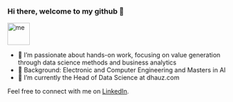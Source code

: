### Hi there, welcome to my github 👋

<picture>
 <img alt="me" src="https://avatars.githubusercontent.com/u/43235719?v=4" width=50>
</picture>


- 🔭 I’m passionate about hands-on work, focusing on value generation through data science methods and business analytics
- 💬 Background: Electronic and Computer Engineering and Masters in AI
- 🧠 I’m currently the Head of Data Science at dhauz.com

Feel free to connect with me on [LinkedIn](https://www.linkedin.com/in/lucasribeirodeabreu/).


<!--
**labreu/labreu** is a ✨ _special_ ✨ repository because its `README.md` (this file) appears on your GitHub profile.

Here are some ideas to get you started:

- 🔭 I’m currently working on ...
- 🌱 I’m currently learning ...
- 👯 I’m looking to collaborate on ...
- 🤔 I’m looking for help with ...
- 💬 Ask me about ...
- 📫 How to reach me: ...
- 😄 Pronouns: ...
- ⚡ Fun fact: ...
-->
